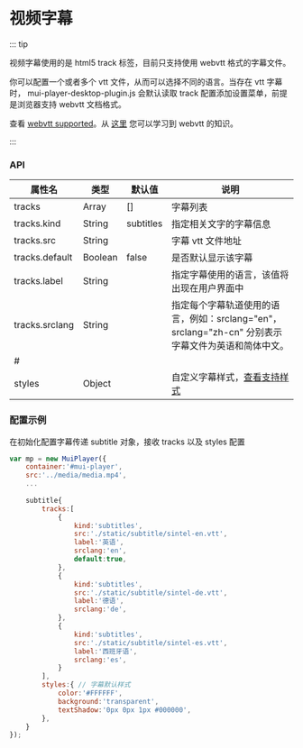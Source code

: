# 视频字幕

::: tip

视频字幕使用的是 html5 track 标签，目前只支持使用 webvtt 格式的字幕文件。

你可以配置一个或者多个 vtt 文件，从而可以选择不同的语言。当存在 vtt 字幕时， mui-player-desktop-plugin.js 会默认读取 track 配置添加设置菜单，前提是浏览器支持 webvtt 文档格式。

查看 [webvtt supported](https://caniuse.com/?search=webvtt)。从 [这里](https://developer.mozilla.org/zh-CN/docs/Web/Guide/Audio_and_video_delivery/Adding_captions_and_subtitles_to_HTML5_video) 您可以学习到 webvtt 的知识。

:::

### API

| 属性名         | 类型    | 默认值    | 说明                                                         |
| -------------- | ------- | --------- | ------------------------------------------------------------ |
| tracks         | Array   | []        | 字幕列表                                                     |
| tracks.kind    | String  | subtitles | 指定相关文字的字幕信息                                       |
| tracks.src     | String  |           | 字幕 vtt 文件地址                                            |
| tracks.default | Boolean | false     | 是否默认显示该字幕                                           |
| tracks.label   | String  |           | 指定字幕使用的语言，该值将出现在用户界面中                   |
| tracks.srclang | String  |           | 指定每个字幕轨道使用的语言，例如：srclang="en"，srclang="zh-cn" 分别表示字幕文件为英语和简体中文。 |
| #              |         |           |                                                              |
| styles         | Object  |           | 自定义字幕样式，[查看支持样式](https://developer.mozilla.org/zh-CN/docs/Web/Guide/Audio_and_video_delivery/Adding_captions_and_subtitles_to_HTML5_video#%E4%B8%BA%E5%AD%97%E5%B9%95%E6%B7%BB%E5%8A%A0%E6%A0%B7%E5%BC%8F) |



### 配置示例

在初始化配置字幕传递 subtitle 对象，接收 tracks 以及 styles 配置

```javascript
var mp = new MuiPlayer({
    container:'#mui-player',
    src:'../media/media.mp4',
    ...
    
    subtitle{
        tracks:[
            {
    			kind:'subtitles',
				src:'./static/subtitle/sintel-en.vtt',
				label:'英语',
				srclang:'en',
				default:true,
            },
            {
				kind:'subtitles',
				src:'./static/subtitle/sintel-de.vtt',
				label:'德语',
				srclang:'de',
            },
            {
				kind:'subtitles',
				src:'./static/subtitle/sintel-es.vtt',
				label:'西班牙语',
				srclang:'es',
            }
        ],
        styles:{ // 字幕默认样式
			color:'#FFFFFF',
			background:'transparent',
			textShadow:'0px 0px 1px #000000',
		},
    }
});
```

